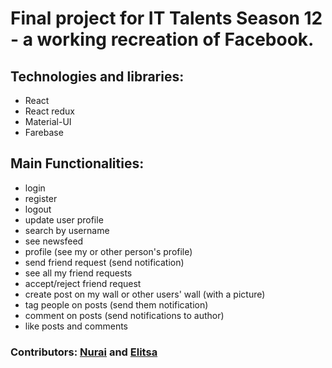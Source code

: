 # Final project for IT Talents Season 12 - a working recreation of Facebook.

## Technologies and libraries:
* React
* React redux
* Material-UI
* Farebase

## Main Functionalities:
* login
* register
* logout
* update user profile
* search by username
* see newsfeed 
* profile (see my or other person's profile)
* send friend request (send notification)
* see all my friend requests
* accept/reject friend request
* create post on my wall or other users' wall (with a picture)
* tag people on posts (send them notification)
* comment on posts (send notifications to author)
* like posts and comments



### Contributors: [Nurai](https://github.com/NuraiG) and [Elitsa](https://github.com/ElitsaKarapchanska)
